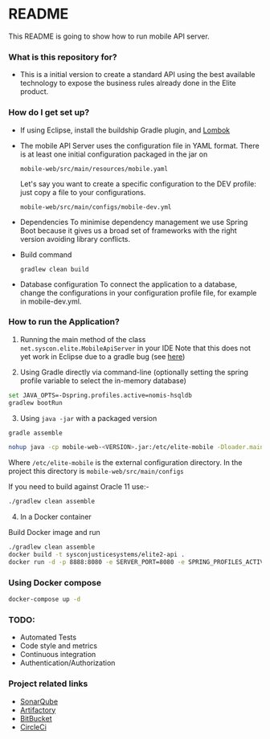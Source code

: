 # README #

This README is going to show how to run mobile API server.

### What is this repository for? ###

* This is a initial version to create a standard API using the
  best available technology to expose the business rules
  already done in the Elite product.

### How do I get set up? ###

* If using Eclipse, install the buildship Gradle plugin, and [Lombok](http://projectlombok.org/download)

* The mobile API Server uses the configuration file in YAML format. There is at least one initial configuration
  packaged in the jar on

    `mobile-web/src/main/resources/mobile.yaml`

    Let's say you want to create a specific configuration to the DEV profile: just copy a file to your configurations.

    `mobile-web/src/main/configs/mobile-dev.yml`

* Dependencies
  To minimise dependency management we use Spring Boot because it gives us a broad set of
  frameworks with the right version avoiding library conflicts.
  
* Build command

    `gradlew clean build`
  
* Database configuration
  To connect the application to a database, change the configurations in your configuration profile file, for example in mobile-dev.yml.

### How to run the Application? ###

1) Running the main method of the class `net.syscon.elite.MobileApiServer` in your IDE
Note that this does not yet work in Eclipse due to a gradle bug (see [here](https://github.com/gradle/gradle/pull/3016))

2) Using Gradle directly via command-line (optionally setting the spring profile variable to select the in-memory database)

```bash
set JAVA_OPTS=-Dspring.profiles.active=nomis-hsqldb
gradlew bootRun
```

3) Using `java -jar` with a packaged version
```bash
gradle assemble

nohup java -cp mobile-web-<VERSION>.jar:/etc/elite-mobile -Dloader.main=net.syscon.elite.MobileApiServer org.springframework.boot.loader.PropertiesLauncher &
```
Where `/etc/elite-mobile` is the external configuration directory. In the project this directory is `mobile-web/src/main/configs`

If you need to build against Oracle 11 use:-
```bash
./gradlew clean assemble
```

4) In a Docker container

Build Docker image and run

```bash
./gradlew clean assemble
docker build -t sysconjusticesystems/elite2-api .
docker run -d -p 8888:8080 -e SERVER_PORT=8080 -e SPRING_PROFILES_ACTIVE=dev,nomis -e SPRING_DATASOURCE_URL=jdbc:oracle:thin:@lonlx01:1521:pvb_dev --name=elite2-api sysconjusticesystems/elite2-api 
```

### Using Docker compose ###
```bash
docker-compose up -d
```


### TODO: ###
* Automated Tests
* Code style and metrics
* Continuous integration
* Authentication/Authorization

### Project related links ###
* [SonarQube](http://chronos.syscon.ca:9000/sonar)
* [Artifactory](http://chronos.syscon.ca:8081/artifactory)
* [BitBucket](https://bitbucket.org/cool_syscon_team/mobile)
* [CircleCi](https://circleci.com/bb/cool_syscon_team)
